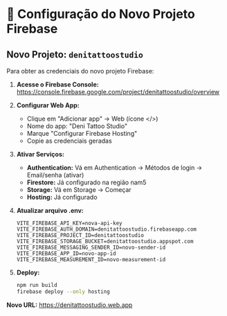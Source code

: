 # 🔧 Configuração do Novo Projeto Firebase

## Novo Projeto: `denitattoostudio`

Para obter as credenciais do novo projeto Firebase:

1. **Acesse o Firebase Console:**
   https://console.firebase.google.com/project/denitattoostudio/overview

2. **Configurar Web App:**

   - Clique em "Adicionar app" → Web (ícone </>)
   - Nome do app: "Deni Tattoo Studio"
   - Marque "Configurar Firebase Hosting"
   - Copie as credenciais geradas

3. **Ativar Serviços:**

   - **Authentication:** Vá em Authentication → Métodos de login → Email/senha (ativar)
   - **Firestore:** Já configurado na região nam5
   - **Storage:** Vá em Storage → Começar
   - **Hosting:** Já configurado

4. **Atualizar arquivo .env:**

   ```env
   VITE_FIREBASE_API_KEY=nova-api-key
   VITE_FIREBASE_AUTH_DOMAIN=denitattoostudio.firebaseapp.com
   VITE_FIREBASE_PROJECT_ID=denitattoostudio
   VITE_FIREBASE_STORAGE_BUCKET=denitattoostudio.appspot.com
   VITE_FIREBASE_MESSAGING_SENDER_ID=novo-sender-id
   VITE_FIREBASE_APP_ID=novo-app-id
   VITE_FIREBASE_MEASUREMENT_ID=novo-measurement-id
   ```

5. **Deploy:**
   ```bash
   npm run build
   firebase deploy --only hosting
   ```

**Novo URL:** https://denitattoostudio.web.app
